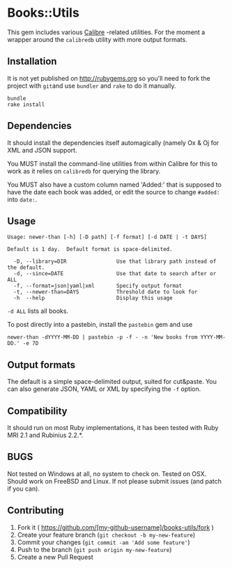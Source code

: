 # Books::Utils

This gem includes various [Calibre](http://calibre-ebook.com) -related utilities.
For the moment a wrapper around the `calibredb` utility with more output formats.

## Installation

It is not yet published on http://rubygems.org so you'll need to fork the project
with `git`and use `bundler` and `rake` to do it manually. 

    bundle
    rake install

## Dependencies

It should install the dependencies itself automagically (namely Ox & Oj for
XML and JSON support.

You MUST install the command-line utilities from within Calibre for this to
work as it relies on `calibredb` for querying the library.

You MUST also have a custom column named 'Added:' that is supposed to have the
date each book was added, or edit the source to change `#added:` into `date:`.

## Usage

    Usage: newer-than [-h] [-D path] [-f format] [-d DATE | -t DAYS]

    Default is 1 day.  Default format is space-delimited.

      -D, --library=DIR                Use that library path instead of the default.
      -d, --since=DATE                 Use that date to search after or ALL
      -f, --format=json|yaml|xml       Specify output format
      -t, --newer-than=DAYS            Threshold date to look for
      -h  --help                       Display this usage

`-d ALL` lists all books.

To post directly into a pastebin, install the `pastebin` gem and use

    newer-than -dYYYY-MM-DD | pastebin -p -f - -n 'New books from YYYY-MM-DD.' -e 7D

## Output formats
 
The default is a simple space-delimited output, suited for cut&paste. You can
also generate JSON, YAML or XML by specifying the `-f` option.

## Compatibility

It should run on most Ruby implementations, it has been tested with Ruby MRI 2.1
and Rubinius 2.2.*.

## BUGS

Not tested on Windows at all, no system to check on.  Tested on OSX.
Should work on FreeBSD and Linux.  If not please submit issues (and patch
if you can).

## Contributing

1. Fork it ( https://github.com/[my-github-username]/books-utils/fork )
2. Create your feature branch (`git checkout -b my-new-feature`)
3. Commit your changes (`git commit -am 'Add some feature'`)
4. Push to the branch (`git push origin my-new-feature`)
5. Create a new Pull Request
